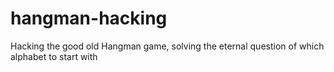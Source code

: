 hangman-hacking
===============

Hacking the good old Hangman game, solving the eternal question of which alphabet to start with